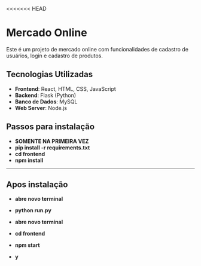 <<<<<<< HEAD
# Mercado Online

Este é um projeto de mercado online com funcionalidades de cadastro de usuários, login e cadastro de produtos.

## Tecnologias Utilizadas
- **Frontend**: React, HTML, CSS, JavaScript
- **Backend**: Flask (Python)
- **Banco de Dados**: MySQL
- **Web Server**: Node.js

## Passos para instalação 
- **SOMENTE NA PRIMEIRA VEZ** 
- **pip install -r requirements.txt**
- **cd frontend**    
- **npm install**


-------------------------------------
## Apos instalação
- **abre novo terminal**
- **python run.py**


- **abre novo terminal** 
- **cd frontend**
- **npm start**
- **y**


